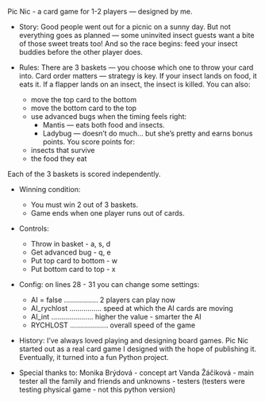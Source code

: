 Pic Nic - a card game for 1-2 players — designed by me.


- Story:
Good people went out for a picnic on a sunny day.
But not everything goes as planned — some uninvited insect guests want a bite of those sweet treats too!
And so the race begins: feed your insect buddies before the other player does.


- Rules:
There are 3 baskets — you choose which one to throw your card into.
Card order matters — strategy is key.
If your insect lands on food, it eats it.
If a flapper lands on an insect, the insect is killed.
You can also:
  - move the top card to the bottom
  - move the bottom card to the top
  - use advanced bugs when the timing feels right:
      - Mantis — eats both food and insects.
      - Ladybug — doesn’t do much... but she’s pretty and earns bonus points.
You score points for:
  - insects that survive
  - the food they eat
    
Each of the 3 baskets is scored independently.
- Winning condition:
  - You must win 2 out of 3 baskets.
  - Game ends when one player runs out of cards.


- Controls:
    - Throw in basket - a, s, d
    - Get advanced bug - q, e
    - Put top card to bottom - w
    - Put bottom card to top - x


- Config:
on lines 28 - 31 you can change some settings:
  - AI = false ................. 2 players can play now
  - AI_rychlost ................ speed at which the AI cards are moving
  - AI_int ..................... higher the value - smarter the AI
  - RYCHLOST ................... overall speed of the game 


- History:
I’ve always loved playing and designing board games.
Pic Nic started out as a real card game I designed with the hope of publishing it.
Eventually, it turned into a fun Python project.


- Special thanks to:
Monika Brýdová - concept art
Vanda Žáčiková - main tester
all the family and friends and unknowns - testers
(testers were testing physical game - not this python version)


